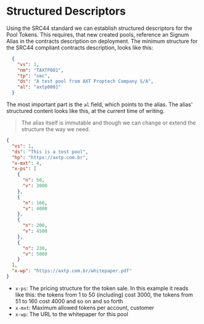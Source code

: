 # Structured Descriptors

Using the SRC44 standard we can establish structured descriptors for the Pool Tokens.
This requires, that new created pools, reference an Signum Alias in the contracts description on deployment. The minimum structure for the SRC44 compliant contracts description, looks like this:

```json
  {
    "vs": 1,
    "nm": "TAXTP001",
    "tp": "smc",
    "ds": "A test pool from AXT Proptech Company S/A",
    "al": "axtp0001"
  }

```

The most important part is the `al` field, which points to the alias. The alias' structured content looks like this, at the current time of writing.

> The alias itself is immutable and though we can change or extend the structure the way we need.


```json
{
  "vs": 1,
  "ds": "This is a test pool",
  "hp": "https://axtp.com.br",
  "x-mxt": 4,
  "x-ps": [
    {
      "n": 50,
      "v": 3000
    },
    {
      "n": 160,
      "v": 4000
    },
    {
      "n": 200,
      "v": 4500
    },
    {
      "n": 230,
      "v": 5000
    }
  ],
  "x-wp": "https://axtp.com.br/whitepaper.pdf"
}
```

- `x-ps`: The pricing structure for the token sale. In this example it reads like this: the tokens from 1 to 50 (including) cost 3000, the tokens from 51 to 160 cost 4000 and so on and so forth
- `x-mxt`: Maximum allowed tokens per account, customer
- `x-wp`: The URL to the whitepaper for this pool


